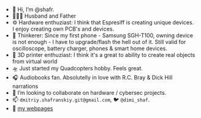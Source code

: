 - 👋 Hi, I’m @shafr.  
- 👨‍👩‍👦 Husband and Father
- ⚙️ Hardware enthuziast: I think that Espresiff is creating unique devices. I enjoy creating own PCB's and devices.
- 🔨 Thinkerer: Since my first phone - Samsung SGH-T100, owning device is not enough - I have to upgrade/flash the hell out of it. 
Still valid for oscilloscope, battery charger, phones & smart home devices.
- 🤖 3D printer enthuziast: I think it's a great to ability to create real objects from virtual world
- 🛸 Just started my Quadcopters hobby. Feels great.
- 🎧 Audiobooks fan. Absolutelly in love with R.C. Bray & Dick Hill narrations 
- 💞️ I’m looking to collaborate on hardware / cybersec projects. 
- 📫 `dmitriy.shafranskiy.git@gmail.com`, 🐦 `@dimi_shaf`. 
- 📃 [my webpages](https://shafr.github.io/)

